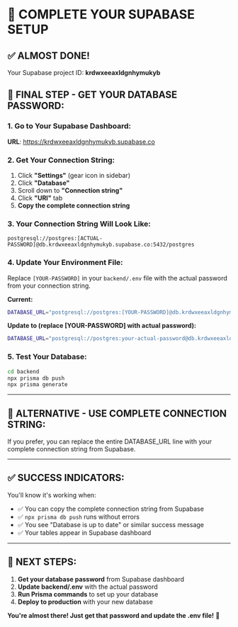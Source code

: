 # 🎯 COMPLETE YOUR SUPABASE SETUP

## **✅ ALMOST DONE!**

Your Supabase project ID: **krdwxeeaxldgnhymukyb**

## **🔑 FINAL STEP - GET YOUR DATABASE PASSWORD:**

### **1. Go to Your Supabase Dashboard:**
**URL**: https://krdwxeeaxldgnhymukyb.supabase.co

### **2. Get Your Connection String:**
1. Click **"Settings"** (gear icon in sidebar)
2. Click **"Database"**
3. Scroll down to **"Connection string"**
4. Click **"URI"** tab
5. **Copy the complete connection string**

### **3. Your Connection String Will Look Like:**
```
postgresql://postgres:[ACTUAL-PASSWORD]@db.krdwxeeaxldgnhymukyb.supabase.co:5432/postgres
```

### **4. Update Your Environment File:**
Replace `[YOUR-PASSWORD]` in your `backend/.env` file with the actual password from your connection string.

**Current:**
```bash
DATABASE_URL="postgresql://postgres:[YOUR-PASSWORD]@db.krdwxeeaxldgnhymukyb.supabase.co:5432/postgres"
```

**Update to (replace [YOUR-PASSWORD] with actual password):**
```bash
DATABASE_URL="postgresql://postgres:your-actual-password@db.krdwxeeaxldgnhymukyb.supabase.co:5432/postgres"
```

### **5. Test Your Database:**
```bash
cd backend
npx prisma db push
npx prisma generate
```

---

## **🚀 ALTERNATIVE - USE COMPLETE CONNECTION STRING:**

If you prefer, you can replace the entire DATABASE_URL line with your complete connection string from Supabase.

---

## **✅ SUCCESS INDICATORS:**

You'll know it's working when:
- ✅ You can copy the complete connection string from Supabase
- ✅ `npx prisma db push` runs without errors
- ✅ You see "Database is up to date" or similar success message
- ✅ Your tables appear in Supabase dashboard

---

## **🎯 NEXT STEPS:**

1. **Get your database password** from Supabase dashboard
2. **Update backend/.env** with the actual password
3. **Run Prisma commands** to set up your database
4. **Deploy to production** with your new database

**You're almost there! Just get that password and update the .env file!** 🚀
